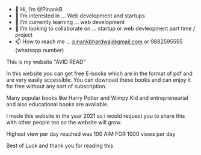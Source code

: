 - 👋 Hi, I’m @PinankB
- 👀 I’m interested in ... Web development and startups
- 🌱 I’m currently learning ... web development
- 💞️ I’m looking to collaborate on ... startup or web devleopment part time / project
- 📫 How to reach me ... pinankbhardwaj@gmail.com or 9882595555 (whatsapp number)

<!---
PinankB/PinankB is a ✨ special ✨ repository because its `README.md` (this file) appears on your GitHub profile.
You can click the Preview link to take a look at your changes.
--->

This is my website "AVID READ"

In this website you can get free E-books which are in the format of pdf and are very easily accessible. You can downoad these books and can enjoy it for free without any sort of subscription.

Many popular books like Harry Potter and Wimpy Kid and entrepreneurial and also educational books are available.

I made this website in the year 2021 so i would request you to share this with other people too so the website will grow.

Highest view per day reached was 100
AIM FOR 1000 views per day

Best of Luck and thank you for reading this 
